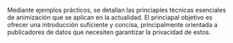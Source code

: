 Mediante ejemplos prácticos, se detallan las princiaples técnicas esenciales de animización que se aplican en la actualidad.
El princiapal objetivo es ofrecer una introducción suficiente y concisa, principalmente orientada a publicadores de datos que necesiten garantizar la privacidad de estos.
